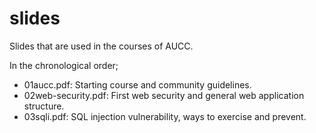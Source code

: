 # slides
Slides that are used in the courses of AUCC.

In the chronological order;
- 01aucc.pdf: Starting course and community guidelines.
- 02web-security.pdf: First web security and general web application structure.
- 03sqli.pdf: SQL injection vulnerability, ways to exercise and prevent.
